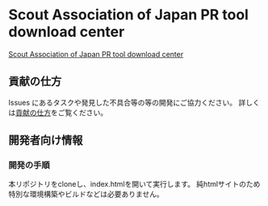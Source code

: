 # Scout Association of Japan PR tool download center

[Scout Association of Japan PR tool download center](https://www.scout.or.jp/download/)

## 貢献の仕方
Issues にあるタスクや発見した不具合等の等の開発にご協力ください。
詳しくは[貢献の仕方](./.github/CONTRIBUTING.md)をご覧ください。

## 開発者向け情報

### 開発の手順
本リポジトリをcloneし、index.htmlを開いて実行します。
純htmlサイトのため特別な環境構築やビルドなどは必要ありません。
